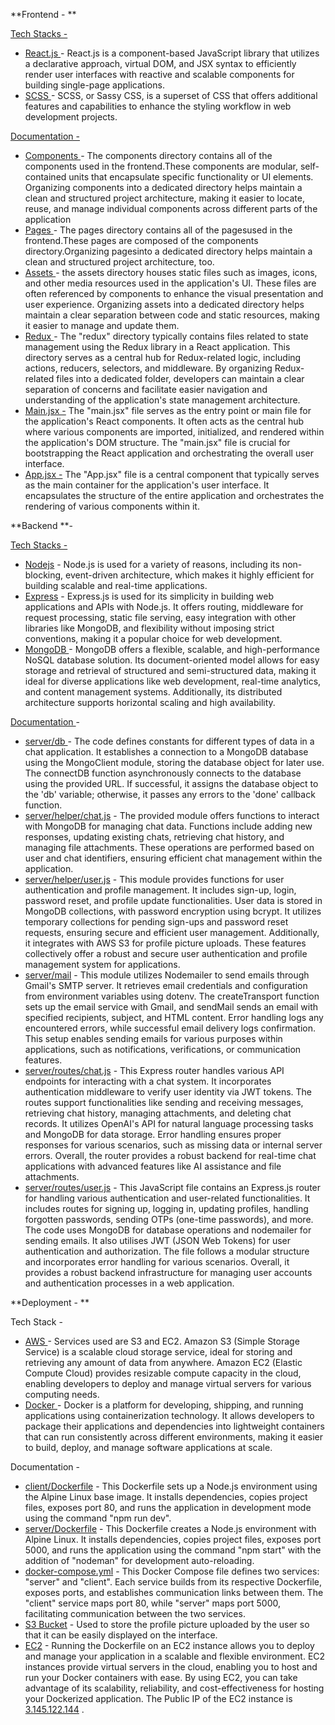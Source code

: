 
**Frontend - **

<span style="text-decoration:underline;">Tech Stacks - </span>



* <span style="text-decoration:underline;">React.js </span>- React.js is a component-based JavaScript library that utilizes a declarative approach, virtual DOM, and JSX syntax to efficiently render user interfaces with reactive and scalable components for building single-page applications.
* <span style="text-decoration:underline;">SCSS </span>-  SCSS, or Sassy CSS, is a superset of CSS that offers additional features and capabilities to enhance the styling workflow in web development projects.

<span style="text-decoration:underline;">Documentation -</span>



* <span style="text-decoration:underline;">Components </span>- The components directory contains all of the components used in the frontend.These components are modular, self-contained units that encapsulate specific functionality or UI elements. Organizing components into a dedicated directory helps maintain a clean and structured project architecture, making it easier to locate, reuse, and manage individual components across different parts of the application
* <span style="text-decoration:underline;">Pages </span>- The pages directory contains all of the pagesused in the frontend.These pages are composed of the components directory.Organizing pagesinto a dedicated directory helps maintain a clean and structured project architecture, too.
* <span style="text-decoration:underline;">Assets </span>- the assets directory houses static files such as images, icons, and other media resources used in the application's UI. These files are often referenced by components to enhance the visual presentation and user experience. Organizing assets into a dedicated directory helps maintain a clear separation between code and static resources, making it easier to manage and update them.
* <span style="text-decoration:underline;">Redux </span>- The "redux" directory typically contains files related to state management using the Redux library in a React application. This directory serves as a central hub for Redux-related logic, including actions, reducers, selectors, and middleware. By organizing Redux-related files into a dedicated folder, developers can maintain a clear separation of concerns and facilitate easier navigation and understanding of the application's state management architecture.
* <span style="text-decoration:underline;">Main.jsx -</span>  The "main.jsx" file serves as the entry point or main file for the application's React components. It often acts as the central hub where various components are imported, initialized, and rendered within the application's DOM structure. The "main.jsx" file is crucial for bootstrapping the React application and orchestrating the overall user interface.
* <span style="text-decoration:underline;">App.jsx -</span>  The "App.jsx" file is a central component that typically serves as the main container for the application's user interface. It encapsulates the structure of the entire application and orchestrates the rendering of various components within it. 

	

<span style="text-decoration:underline;"> </span>

**Backend **-

<span style="text-decoration:underline;">Tech Stacks - </span>



* <span style="text-decoration:underline;">Nodejs</span> - Node.js is used for a variety of reasons, including its non-blocking, event-driven architecture, which makes it highly efficient for building scalable and real-time applications.
* <span style="text-decoration:underline;">Express</span> - Express.js is used for its simplicity in building web applications and APIs with Node.js. It offers routing, middleware for request processing, static file serving, easy integration with other libraries like MongoDB, and flexibility without imposing strict conventions, making it a popular choice for web development.
* <span style="text-decoration:underline;">MongoDB </span> - MongoDB offers a flexible, scalable, and high-performance NoSQL database solution. Its document-oriented model allows for easy storage and retrieval of structured and semi-structured data, making it ideal for diverse applications like web development, real-time analytics, and content management systems. Additionally, its distributed architecture supports horizontal scaling and high availability.

<span style="text-decoration:underline;">Documentation </span>- 



* <span style="text-decoration:underline;">server/db </span>- The code defines constants for different types of data in a chat application. It establishes a connection to a MongoDB database using the MongoClient module, storing the database object for later use. The connectDB function asynchronously connects to the database using the provided URL. If successful, it assigns the database object to the 'db' variable; otherwise, it passes any errors to the 'done' callback function.
* <span style="text-decoration:underline;">server/helper/chat.js</span>  - The provided module offers functions to interact with MongoDB for managing chat data. Functions include adding new responses, updating existing chats, retrieving chat history, and managing file attachments. These operations are performed based on user and chat identifiers, ensuring efficient chat management within the application.
* <span style="text-decoration:underline;">server/helper/user.js</span> - This module provides functions for user authentication and profile management. It includes sign-up, login, password reset, and profile update functionalities. User data is stored in MongoDB collections, with password encryption using bcrypt. It utilizes temporary collections for pending sign-ups and password reset requests, ensuring secure and efficient user management. Additionally, it integrates with AWS S3 for profile picture uploads. These features collectively offer a robust and secure user authentication and profile management system for applications.
* <span style="text-decoration:underline;">server/mail</span> - This module utilizes Nodemailer to send emails through Gmail's SMTP server. It retrieves email credentials and configuration from environment variables using dotenv. The createTransport function sets up the email service with Gmail, and sendMail sends an email with specified recipients, subject, and HTML content. Error handling logs any encountered errors, while successful email delivery logs confirmation. This setup enables sending emails for various purposes within applications, such as notifications, verifications, or communication features.
* <span style="text-decoration:underline;">server/routes/chat.js</span> - This Express router handles various API endpoints for interacting with a chat system. It incorporates authentication middleware to verify user identity via JWT tokens. The routes support functionalities like sending and receiving messages, retrieving chat history, managing attachments, and deleting chat records. It utilizes OpenAI's API for natural language processing tasks and MongoDB for data storage. Error handling ensures proper responses for various scenarios, such as missing data or internal server errors. Overall, the router provides a robust backend for real-time chat applications with advanced features like AI assistance and file attachments.
* <span style="text-decoration:underline;">server/routes/user.js</span> - This JavaScript file contains an Express.js router for handling various authentication and user-related functionalities. It includes routes for signing up, logging in, updating profiles, handling forgotten passwords, sending OTPs (one-time passwords), and more. The code uses MongoDB for database operations and nodemailer for sending emails. It also utilises JWT (JSON Web Tokens) for user authentication and authorization. The file follows a modular structure and incorporates error handling for various scenarios. Overall, it provides a robust backend infrastructure for managing user accounts and authentication processes in a web application.

**Deployment - **

Tech Stack - 



* <span style="text-decoration:underline;">AWS </span>-  Services used are S3 and EC2. Amazon S3 (Simple Storage Service) is a scalable cloud storage service, ideal for storing and retrieving any amount of data from anywhere. Amazon EC2 (Elastic Compute Cloud) provides resizable compute capacity in the cloud, enabling developers to deploy and manage virtual servers for various computing needs.
* <span style="text-decoration:underline;">Docker </span>- Docker is a platform for developing, shipping, and running applications using containerization technology. It allows developers to package their applications and dependencies into lightweight containers that can run consistently across different environments, making it easier to build, deploy, and manage software applications at scale.

Documentation - 



* <span style="text-decoration:underline;">client/Dockerfile</span> - This Dockerfile sets up a Node.js environment using the Alpine Linux base image. It installs dependencies, copies project files, exposes port 80, and runs the application in development mode using the command "npm run dev".
* <span style="text-decoration:underline;">server/Dockerfile</span> - This Dockerfile creates a Node.js environment with Alpine Linux. It installs dependencies, copies project files, exposes port 5000, and runs the application using the command "npm start" with the addition of "nodeman" for development auto-reloading.
* <span style="text-decoration:underline;">docker-compose.yml</span> - This Docker Compose file defines two services: "server" and "client". Each service builds from its respective Dockerfile, exposes ports, and establishes communication links between them. The "client" service maps port 80, while "server" maps port 5000, facilitating communication between the two services.
* <span style="text-decoration:underline;">S3 Bucket</span> - Used to store the profile picture uploaded by the user so that it can be easily displayed on the interface.
* <span style="text-decoration:underline;">EC2</span> - Running the Dockerfile on an EC2 instance allows you to deploy and manage your application in a scalable and flexible environment. EC2 instances provide virtual servers in the cloud, enabling you to host and run your Docker containers with ease. By using EC2, you can take advantage of its scalability, reliability, and cost-effectiveness for hosting your Dockerized application. The Public IP of the EC2 instance is [3.145.122.144](http://3.145.122.144) .



